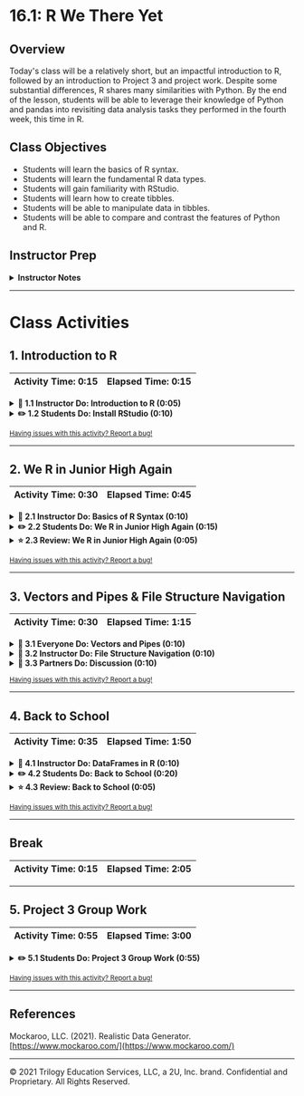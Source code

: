 # 16.1: R We There Yet

## Overview

Today's class will be a relatively short, but an impactful introduction to R, followed by an introduction to Project 3 and project work. Despite some substantial differences, R shares many similarities with Python. By the end of the lesson, students will be able to leverage their knowledge of Python and pandas into revisiting data analysis tasks they performed in the fourth week, this time in R.

## Class Objectives

* Students will learn the basics of R syntax.
* Students will learn the fundamental R data types.
* Students will gain familiarity with RStudio.
* Students will learn how to create tibbles.
* Students will be able to manipulate data in tibbles.
* Students will be able to compare and contrast the features of Python and R.

## Instructor Prep

<details>
  <summary><strong>Instructor Notes</strong></summary>

* There is a fair amount of overlap between R and Python. Be sure to highlight the similarities as you go through the lesson. This will help students acclimate to the superficial syntactical differences.

* Navigating the file and directory structure in RStudio is a potential logistical hangup for some students. If students appear to be confused on this topic, feel free to emphasize the graphical interface over the command line. The TAs should be ready to help students.

* Please reference our [Student FAQ](../../../05-Instructor-Resources/README.md#unit-18-r) for answers to questions frequently asked by students of this program. If you have any recommendations for additional questions, feel free to log an issue or a pull request with your desired additions.

* Lastly, as a reminder these slideshows are for instructor use only - when distributing slides to students, please first export the slides to a PDF file. You may then distribute the PDF.

</details>

- - -

# Class Activities

## 1. Introduction to R

| Activity Time:       0:15 |  Elapsed Time:      0:15  |
|---------------------------|---------------------------|

<details>
  <summary><strong>📣 1.1 Instructor Do: Introduction to R (0:05)</strong></summary>

* R is a language used for data analysis, statistics, and machine learning, more popular in academia than Python.

* Whether Python or R is better than the other is debatable. However, R offers compelling features, including piping and ease of plotting. Other benefits of R include speed, specialized statistical packages, as well as great visualization libraries.

</details>

<details>
  <summary><strong>✏️ 1.2 Students Do: Install RStudio (0:10)</strong></summary>

* **File:** [prework.R](Activities/00_Stu_Installation/Solved/prework.R)

* RStudio is an Integrated Development Environment, which includes all the tools required to program in R.

* In this activity, students will install R, RStudio and several packages.

* Direct students to the download page for their respective operating system: [R for Mac OSX](https://cran.r-project.org/bin/macosx/) or [R for Windows](https://cran.r-project.org/bin/windows/base/).

* Direct students to the [RStudio download page](https://www.rstudio.com/products/rstudio/download/#download) and instruct them to download the RStudio installer for their respective operating system.

* Note, students may already have RStudio installed via Anaconda. But they may not have R itself installed and will need to install it via one of the links above.

* Once R and RStudio are installed, have students open the application.

* Next, they will install the packages that will be used for this week's activities. Share the `prework.R` file and demonstrate opening the file in RStudio with `File > Open File...`. Alternatively, students can open R files by using `CTRL + click` (Apple) or `right-click` (Windows) and selecting RStudio. Students can also use the built-in file browser in RStudio to find and open files.

* Once the file is open within RStudio, students will install the listed packages. There are several ways to run the installation commands in a batch. One is to highlight all the lines in the text editor pane and click on the `Run` button. Another is to press `Ctrl+Shift+Enter` (`Cmd+Shift+Enter` on Macs).

  ![Images/RStudio1.png](Images/RStudio1.png)

* If students should run into error messages with any of the packages, they can type `install.packages(<"package-name">)` in the Console. For example, if an error message with the `tidyverse` package is returned, we would type `install.packages("tidyverse")` in the console.

  - Send out [this link to R keyboard shortcuts](https://support.rstudio.com/hc/en-us/articles/200711853-Keyboard-Shortcuts).

</details>

<sub>[Having issues with this activity? Report a bug!](https://form.jotform.com/200705887599168?activityOr=1+-+Introduction+to+R&lessonpageTitle=Citi+Bike+Project+with+Leaflet+and+Intro+to+Projects&lessonpageNumber=16.1&whereIs=DataViz-Lesson-Plans+GitHub&typeA18=https%3A%2F%2Fgithub.com%2Fcoding-boot-camp%2FDataViz-Lesson-Plans%2Fblob%2Fv1.1%2FDataviz-Lesson-Plans%2F01-Lesson-Plans%2F16-R%2F1%2FLessonPlan.md)</sub>

- - -

## 2. We R in Junior High Again

| Activity Time:       0:30 |  Elapsed Time:      0:45  |
|---------------------------|---------------------------|

<details>
  <summary><strong>📣 2.1 Instructor Do: Basics of R Syntax (0:10)</strong></summary>

* **Directory:** [Activities/01_Ins_RBasics](Activities/01_Ins_RBasics/Solved)

* Walk through the code with the class. Much of the basic syntax bears resemblance to those we have seen in Python and JavaScript. Little of what is covered today should be completely unfamiliar.

* Consult [Activities/01_Ins_RBasics/01_Ins_R_Basics.nb.html](Activities/01_Ins_RBasics/Solved/01_Ins_R_Basics.nb.html) for the complete code, but here is a more complete explanation.

* In R, like Python, we can assign values to variables without specifying the data type. Unlike Python, however, the left-pointing arrow `<-` is used to accomplish this task, in which the value on the right is assigned to the variable on the left. Semantically, it is probably more accurate than the equality symbol. The equality symbol can be used, and is used in certain cases, as we will see. For simple assignment operations, however, `<-` is preferred.

  ```R
  a <- 3
  b < 3.1415
  c <- "This is a string"
  d <- "Yet another string"
  e <- TRUE
  f <- FALSE
  g <- T
  h <- F
  ```

  * Tip: the keyboard shortcut for the assignment operator is `Option-Hyphen` in Macs, and `Alt-Hyphen` in PCs.

* Like Python lists, an R **vector** can hold multiple items. Unlike Python lists, however, a vector must hold items of the same type:

  ```R
  disney_characters <- c("mickey", "minnie", "donald", "goofy")
  presidents <- c("washington", "adams", "jefferson")
  numbers_vector <- c(1, 3, 5, 7, 9, 11)
  ```

  * Even a single item can be a vector, however.

* **This point is extremely important**: R data structures are indexed at one, whereas Python and JavaScript arrays are indexed at zero. In this example, `presidents[1]` returns the first item from the vector, `"washington"`, whereas in Python or JavaScript, `"adams"` would be returned.

* As seen above, vectors are created using the `c()`, or concatenate, function. We can combine two vectors into a single vector with the same operation:

  ```R
  combined_vector <- c(disney_characters, presidents)
  ```

* A for-loop in R is similar to that in Python and JavaScript:

  ```R
  for (x in combined_vector){
      print(x)
  }
  ```

* We can likewise create a vector of integers using the colon operator (`:`) and the `length` function, and even perform operations on them en masse:

  ```R
  numeric_vector <- 1:length(combined_vector)
  squared_vector <- numeric_vector**2
  ```


* An `if` statement works much the same way in R as it does in Python:

  ```R
  for (prez in presidents){
      if (nchar(prez) > 5){
          next
      }
      else {
        print(prez)
      }
  }
  ```

  * `nchar()` returns the number of characters in a string. `next` stops the current loop iteration and starts a new iteration from the beginning.

* Whereas R vectors can only contain a single data type, a list in R can contain multiple data times.

  ```R
  random_list <- list("movies"=c("Star Wars", "Titanic", "Avatar"),
  						  "states"=c("California", "Oklahoma", "Texas", "Virginia"),
  						  "coins"=c("penny", "dime", "nickel", "quarter"),
  						  "first_presidents"=presidents,
  						  "nums"=c(1,2,3,4,5),
  						  "bools"=c(T,F,T,T,T,F)
  						  )
  ```

  * We can use the bracket notation to access an item in a list:

  ```R
  random_list["states"]
  ```

  * Or a dollar sign to accomplish the same task:

  ```R
  random_list$coins
  ```

* We can verify that `random_list` is indeed a list with `typeof()`:

  ```R
  typeof(random_list)
  ```

</details>

<details>
  <summary><strong>✏️ 2.2 Students Do: We R in Junior High Again (0:15)</strong></summary>

* **Directory:** [Activities/02_Stu_RBasics](Activities/02_Stu_RBasics)

* In this activity, students will practice the basics of R syntax. They will create vectors, use for-loops, use if/else statements, identify substrings of strings, and create functions.

</details>

<details>
  <summary><strong>⭐ 2.3 Review: We R in Junior High Again (0:05)</strong></summary>

* **Directory:** [Activities/02_Stu_RBasics](Activities/02_Stu_RBasics/Solved)

* Go over the solution with the class and answer any questions.

* In Part I, students were required to research how to access the current date. This can be done with [`Sys.Date()`](https://www.rdocumentation.org/packages/base/versions/3.5.1/topics/Sys.time).

* In Part II, students were required to research how to generate a pseudo-random sample of three numbers from 1 through 33. This is accomplished with [`sample(33, 3)`](https://www.rdocumentation.org/packages/base/versions/3.5.1/topics/sample).

  * The first argument is the range of numbers, i.e. from 1 through 33. We can also specify the range thus: `sample(1:33,3)`.
  * The second argument is the number of pseudo-randomly generated numbers to return.

* In Part III, students were required to research how to access a substring of a string. We can do so with [`substr(student, 2, 2)`](https://www.rdocumentation.org/packages/base/versions/3.5.1/topics/substr):

  * The first argument is the string. In this case, `student` stands for the name of each student in the for-loop.
  * The second and third arguments denote the start and end points of the substring. In other words, here we begin at the second letter, and also end our substring at the second letter, returning only the second letter. Additionally, `substr(student, 2, 4)` would return a substring of three letters, from the second through the fourth letter.

* Now would be a good time to introduce [R Markdown](https://rmarkdown.rstudio.com/index.html) for students that did not take the initiative to look into it on their own as it will be used in subsequent activities.

</details>

<sub>[Having issues with this activity? Report a bug!](https://form.jotform.com/200705887599168?activityOr=2+-+We+R+in+Junior+High+Again&lessonpageTitle=Citi+Bike+Project+with+Leaflet+and+Intro+to+Projects&lessonpageNumber=16.1&whereIs=DataViz-Lesson-Plans+GitHub&typeA18=https%3A%2F%2Fgithub.com%2Fcoding-boot-camp%2FDataViz-Lesson-Plans%2Fblob%2Fv1.1%2FDataviz-Lesson-Plans%2F01-Lesson-Plans%2F16-R%2F1%2FLessonPlan.md)</sub>

- - -

## 3. Vectors and Pipes & File Structure Navigation

| Activity Time:       0:30 |  Elapsed Time:      1:15  |
|---------------------------|---------------------------|

<details>
  <summary><strong>🎉 3.1 Everyone Do: Vectors and Pipes (0:10)</strong></summary>

* **Directory:** [Activities/03_Ins_Vectors](Activities/03_Ins_Vectors/Solved)

* In this activity, we will go over how to work with vectors and to run statistical summaries. As you go over each block of code, encourage students to follow along.

* Give special emphasis to the following observations:

  * Just as an array can be used to index a Series in pandas, a vector in R can be paired up as names for another vector using the [names()](https://www.rdocumentation.org/packages/base/versions/3.5.1/topics/names) function.

  * [`summary()`](https://www.rdocumentation.org/packages/base/versions/3.5.1/topics/summary) provides a statistical summary of a data set. We can store the results of `summary()` in a vector and access features of the summary.

  * We can use the familiar square brackets to index elements in a vector.

* Explain that the pipe operator (`%>%`) is a nifty feature that can improve workflow in R. Demonstrate the following example:

  * `summary(precipitation)` is used to obtain a summary of the `precipitation` vector.

  * The same result can be obtained by using the pipe operator: `precipitation %>% summary()`.

  * This means to take what's on the **left** (`precipitation` vector), and perform the operation on the **right** (the `summary()` function).

  * In mathematics, this is equivalent to `f(g(x))`, or `(f ◦ g)(x)`.

  * In computer science, this is equivalent to a Terminal command such as `ps -ax | grep <application name>`

  * The keyboard shortcut for the pipe operator, `%>%`, is `Cmd` + `Shift` + `M` in Macs, and `Ctrl` + `Shift` + `M` in Windows.

  * While the usefulness of the pipe operator may not be immediately obvious, it becomes more apparent in a sequence of multiple operations.

  * R ships with a [stats package](https://www.rdocumentation.org/packages/stats/versions/3.5.1). Here we are using [`sd()`](https://www.rdocumentation.org/packages/stats/versions/3.5.1/topics/sd) to calculate the standard deviation of `precipitation`.

</details>

<details>
  <summary><strong>📣 3.2 Instructor Do: File Structure Navigation (0:10)</strong></summary>

* **Directory:** [Activities/04_Ins_Navigation](Activities/04_Ins_Navigation/Solved)

* **File:** [Activities/04_Ins_Navigation/Solved/data.csv](Activities/04_Ins_Navigation/Solved/data.csv)

* In order to work with external data files, such as CSV files, students will need to familiarize themselves with file structure navigation in R. File structure navigation in R shares some similarities to that in Unix-based environments.

* In R, the command to display the current directory is `getwd()`

  * To accomplish the same task in Terminal or Git Bash, one would type `pwd`.

* To display the contents of the current directory, type `dir()`

  * This is the equivalent of `ls` in Unix-flavored environments.

* To change the directory, enter `setwd()`.

  * This is the equivalent of `cd` in Unix.

* A simpler way to set the working directory in RStudio is to select the `Files` panel, then use either the `up` arrow icons to move up a directory or click on a directory name to navigate into it. Under the `More` menu (designated by the gear icon), select `Set As Working Directory`:

  ![Images/setwd.png](Images/setwd.png)

* Navigate to the directory for this activity, and load the `data.csv` file:

  ![Images/read_csv.png](Images/read_csv.png)

* Inform students that to run a cell of code in an Rmd file, they can click on the green play button, or press `Ctrl+Shift+Enter` (`Cmd+Shift+Enter` in Macs).

* Here are some additional command for students to reference, but they are not required to learn them:

  * To create a directory called "data_science" one would enter `dir.create("data_science")`

  * To create a file: `file.create("my_first.R")`

  * To determine whether a file exists: `file.exists()`

  * Obtain additional info on a file: `file.info()`

  * Rename a file: `file.rename(file1, file2)`

  * To copy a file: `file.copy()`

* Finally, send out the R files and `data.csv` to the class. They will need them for the next activity.

</details>

<details>
  <summary><strong>👥 3.3 Partners Do: Discussion (0:10)</strong></summary

* In this activity, students will pair up with a partner. Each partner will ensure that his or her partner is able to load `data.csv` in RStudio.

  * The `tidyverse` package is required for the `read_csv()` function. Technically, only the `readr` package, which comes with `tidyverse`, is required, but we use `tidyverse` here for convenience.

  * Students may ask about the difference between `read_csv()` and `read.csv()`, if the latter comes up as an auto-complete option. Inform them that the `read_csv()` is more efficient, and is the de facto standard for reading CSV files in R now.

* Students will also discuss the syntax of R, comparing and contrasting it with those of Python and JavaScript. Which features are similar, and which are different from those Python and JavaScript? Among the topics to discuss are:

  * Assignment operator used to assign a variable
  * Declaring a function
  * Basic data structures
  * Concatenating a string
  * Logical operators (they will have to research on logical operators in R)
  * If/Else statements

* Bring the class back and call on students to summarize points from their discussion. Answer any questions about R syntax or file structure navigation.

</details>

<sub>[Having issues with this activity? Report a bug!](https://form.jotform.com/200705887599168?activityOr=3+-+Vectors+and+Pipes+%26+File+Structure+Navigation&lessonpageTitle=Citi+Bike+Project+with+Leaflet+and+Intro+to+Projects&lessonpageNumber=16.1&whereIs=DataViz-Lesson-Plans+GitHub&typeA18=https%3A%2F%2Fgithub.com%2Fcoding-boot-camp%2FDataViz-Lesson-Plans%2Fblob%2Fv1.1%2FDataviz-Lesson-Plans%2F01-Lesson-Plans%2F16-R%2F1%2FLessonPlan.md)</sub>

- - -

## 4. Back to School

| Activity Time:       0:35 |  Elapsed Time:      1:50  |
|---------------------------|---------------------------|

<details>
  <summary><strong>📣 4.1 Instructor Do: DataFrames in R (0:10)</strong></summary>

* **Directory:** [Activities/05_Ins_Tibble](Activities/05_Ins_Tibble/Solved)

* For our purposes, a `tibble` (a word play on "table"), is a data frame.

* Tibbles in R are similar to DataFrames in pandas: data are organized by rows and columns, and allow operations for computation and data-wrangling. However, there are some compelling aspects of R, such as piping, which we will discuss later.

* `tibbles.html` provides a complete walk-through of the code, but here are some additional details.

* `library(tidyverse)`: `tidyverse` is a collection of data science-oriented packages.

  * Tibbles are not available in standard R, but are enabled by `tidyverse` and are generally superior to R's standard data frame.
  * The `library()` function loads this package.

* `data(diamonds, package='ggplot2')`: the `data()` function loads data sources. `diamonds` is a sample data set that comes with `ggplot2`, a plotting package for R.

* As this is an important point, be sure to take the time to emphasize it: Unlike other languages that we have encountered so far, R allows the use of periods/dots in regular variable names:

  ```R
  total.volume2 <- mutate(diamonds, total.volume=(x*y*z))
  ```

  * `total.volume2` does not refer to a `volume2` property of `total` object. It is simply a variable name. It is equivalent to `total_volume2`, for example.


* The `mutate()` function adds a new columnar variable to the tibble.

  ![Images/mutate.png](Images/mutate.png)

  * Note that, in the `Rmd` file, it may be necessary to click on the arrow to reveal more columns of a tibble.

</details>

<details>
  <summary><strong>✏️ 4.2 Students Do: Back to School (0:20)</strong></summary>

* **Files:** [Activities/06_Stu_Tibble](Activities/06_Stu_Tibble)

* This activity will revisit the PySchool homework assignment from the fourth week: this time in R!

* Students will perform some of the same data operations they ran in the homework assignment, including the following:

  * A list of all schools
  * Calculate the total count of schools
  * Calculate the total number of students
  * Calculate the average reading and math scores
  * Calculate the percentage of students with passing reading scores, i.e. over 70%.
  * Calculate the percentage of students with passing math scores, i.e. over 70%.
  * Calculate the overall passing rate, i.e. the average of math and reading passing percentages

</details>

<details>
  <summary><strong>⭐ 4.3 Review: Back to School (0:05)</strong></summary>

* **Files:** [Activities/06_Stu_Tibble](Activities/06_Stu_Tibble/Solved)

* Go over the most salient aspects of this activity, which include the following bullet points.

* We first load `tidyverse` with `library(tidyverse)`, then use `read_csv()` to load an external CSV file.

* `head()` and `tail()` can be used to preview the tibble.

* `unique()` is used to display the unique entries across a column.

* `summarize()` provides a basic statistical summary.

* `filter()` can be used to filter rows.

* `group_by()` can be used to perform aggregate calculations, such as mean and sum.

</details>

<sub>[Having issues with this activity? Report a bug!](https://form.jotform.com/200705887599168?activityOr=4+-+Back+to+School&lessonpageTitle=Citi+Bike+Project+with+Leaflet+and+Intro+to+Projects&lessonpageNumber=16.1&whereIs=DataViz-Lesson-Plans+GitHub&typeA18=https%3A%2F%2Fgithub.com%2Fcoding-boot-camp%2FDataViz-Lesson-Plans%2Fblob%2Fv1.1%2FDataviz-Lesson-Plans%2F01-Lesson-Plans%2F16-R%2F1%2FLessonPlan.md)</sub>

- - -

## Break

| Activity Time:       0:15 |  Elapsed Time:      2:05  |
|---------------------------|---------------------------|

- - -

## 5. Project 3 Group Work

| Activity Time:       0:55 |  Elapsed Time:      3:00  |
|---------------------------|---------------------------|

<details>
  <summary><strong>✏️ 5.1 Students Do: Project 3 Group Work (0:55)</strong></summary>

* Open up the [Project 3 Requirements](https://docs.google.com/presentation/d/1Z4IffTcNNXZmBRM7RVbpIPJQDZ_jEc7azn0OFNeYUp8/edit#slide=id.g473a132ac1_0_7) slideshow and explain to the students the requirements and schedule for Project 3. If needed, follow the below prompts for suggested speaking points.

* **Slides 5 - 7** There are two weeks to work on this project; the provided schedule is designed to help students meet their goals and not fall behind.

* **Slides 8 - 10** In this project, the goal is for teams to tell a story using data visualizations. Interactivity should be built in, allowing users to explore data on their own. A 10-minute presentation describing the story and demonstrating

* **Slides 11 & 12** This project's rubric has five categories: data and data delivery, back end (ETL), Visuzalizations, the group presentations, and slide deck.

  * Share the [Project 3 Rubric - Visualizing Data](https://docs.google.com/document/d/1QUqS6glykg0RTwGe4pNwHNrlmnhDqc2RsyfgtZHijR4/edit?usp=sharing) with the class so they can keep a copy of the rubric locally and reference it as needed.

* **Slides 14-17** Use these slides to talk about this project's available tracks. Once again, students can focus on finance, healthcare, or a custom topic of their choice.

* **Slides 18-20** Divide the students into their teams and take time to ask questions before releasing the teams to begin their research.

</details>

<sub>[Having issues with this activity? Report a bug!](https://form.jotform.com/200705887599168?activityOr=5+-+Project+2+Group+Work&lessonpageTitle=Citi+Bike+Project+with+Leaflet+and+Intro+to+Projects&lessonpageNumber=16.1&whereIs=DataViz-Lesson-Plans+GitHub&typeA18=https%3A%2F%2Fgithub.com%2Fcoding-boot-camp%2FDataViz-Lesson-Plans%2Fblob%2Fv1.1%2FDataviz-Lesson-Plans%2F01-Lesson-Plans%2F16-R%2F1%2FLessonPlan.md)</sub>

- - -

## References

Mockaroo, LLC. (2021). Realistic Data Generator. [https://www.mockaroo.com/](https://www.mockaroo.com/)

- - -

© 2021 Trilogy Education Services, LLC, a 2U, Inc. brand. Confidential and Proprietary. All Rights Reserved.
